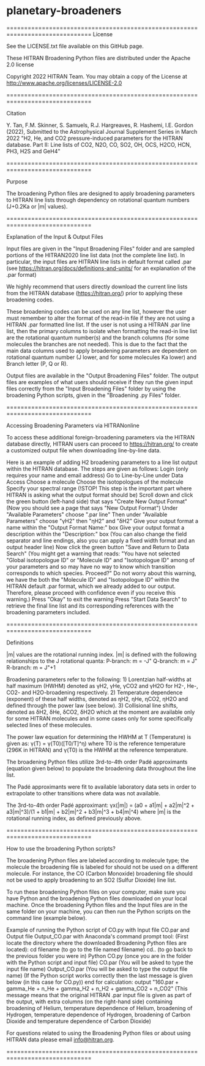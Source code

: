 # planetary-broadeners
==============================================================================
License

See the LICENSE.txt file available on this GitHub page.

These HITRAN Broadening Python files are distributed under the Apache 2.0 license

Copyright 2022 HITRAN Team. You may obtain a copy of the License at http://www.apache.org/licenses/LICENSE-2.0

==============================================================================

Citation

Y. Tan, F.M. Skinner, S. Samuels, R.J. Hargreaves, R. Hashemi, I.E. Gordon (2022), Submitted to the Astrophysical Journal Supplement Series in March 2022
"H2, He, and CO2 pressure-induced parameters for the HITRAN database. Part II: Line lists of CO2, N2O, CO, SO2, OH, OCS, H2CO, HCN, PH3, H2S and GeH4"

==============================================================================

Purpose

The broadening Python files are designed to apply broadening parameters to HITRAN line lists through dependency on rotational quantum numbers (J+0.2Ka or |m| values).

==============================================================================

Explanation of the Input & Output Files

Input files are given in the "Input Broadening Files" folder and are sampled portions of the HITRAN2020 line list data (not the complete line list).
In particular, the input files are HITRAN line lists in default format called .par (see https://hitran.org/docs/definitions-and-units/ for an explanation of the .par format)

We highly recommend that users directly download the current line lists from the HITRAN database (https://hitran.org/) prior to applying these broadening codes.

These broadening codes can be used on any line list, however the user must remember to alter the format of the read-in file if they are not using a HITRAN .par formatted line list.
If the user is not using a HITRAN .par line list, then the primary columns to isolate when formatting the read-in line list are the rotational quantum number(s) and the branch columns 
(for some molecules the branches are not needed). This is due to the fact that the main data columns used to apply broadening parameters are dependent on rotational quantum number
(J lower, and for some molecules Ka lower) and Branch letter (P, Q or R).

Output files are available in the "Output Broadening Files" folder. The output files are examples of what users should receive if they run the given input files correctly 
from the "Input Broadening Files" folder by using the broadening Python scripts, given in the "Broadening .py Files" folder.

==============================================================================

Accessing Broadening Parameters via HITRANonline

To access these additional foreign-broadening parameters via the HITRAN database directly, 
HITRAN users can proceed to https://hitran.org/ to create a customized output file when downloading line-by-line data.

Here is an example of adding H2 broadening parameters to a line list output within the HITRAN database.
The steps are given as follows:
	Login (only requires your name and email address)
	Go to Line-by-Line under Data Access
	Choose a molecule
	Choose the isotopologues of the molecule
	Specify your spectral range
	(!STOP! This step is the important part where HITRAN is asking what the output format should be)
	Scroll down and click the green button (left-hand side) that says "Create New Output Format"
	(Now you should see a page that says "New Output Format")
	Under "Available Parameters" choose ".par line"
	Then under "Available Parameters" choose "γH2" then "ηH2" and "δH2"
	Give your output format a name within the "Output Format Name:" box
	Give your output format a description within the "Description:" box
	(You can also change the field separator and line endings, also you can apply a fixed width format and an output header line)
	Now click the green button "Save and Return to Data Search"
	(You might get a warning that reads:
	"You have not selected "Global isotopologue ID" or "Molecule ID" and "Isotopologue ID" 
	among of your parameters and so may have no way to know which transition corresponds to which species. Proceed?" 
	Do not worry about this warning, we have the both the "Molecule ID" and "Isotopologue ID" within the HITRAN default .par format, 
	which we already added to our output. Therefore, please proceed with confidence even if you receive this warning.)
	Press "Okay" to exit the warning
	Press "Start Data Search" to retrieve the final line list and its corresponding references with the broadening parameters included.

==============================================================================

Definitions

|m| values are the rotational running index. |m| is defined with the following relationships to the J rotational quanta:
						P-branch: m = -J"
						Q-branch: m = J"
						R-branch: m = J"+1

Broadening parameters refer to the following:
	1) Lorentzian half-widths at half maximum (HWHM) denoted as γH2, γHe, γCO2 and γH2O for H2-, He-, CO2- and H2O-broadening respectively.
	2) Temperature dependence (exponent) of these half widths, denoted as ηH2, ηHe, ηCO2, ηH2O and defined through the power law (see below).
	3) Collisional line shifts, denoted as δH2, δHe, δCO2, δH2O which at the moment are available only for some HITRAN molecules 
	   and in some cases only for some specifically selected lines of these molecules. 

The power law equation for determining the HWHM at T (Temperature) is given as: γ(T) = γ(T0)([T0/T]^η)
	where T0 is the reference temperature (296K in HITRAN) and γ(T0) is the HWHM at the reference temperature.

The broadening Python files utilize 3rd-to-4th order Padé approximants (equation given below) to populate the broadening data throughout the line list.

The Padé approximants were fit to available laboratory data sets in order to extrapolate to other transitions where data was not available.

The 3rd-to-4th order Padé approximant: γx(|m|) = (a0 + a1|m| + a2|m|^2 + a3|m|^3)/(1 + b1|m| + b2|m|^2 + b3|m|^3 + b4|m|^4)
	where |m| is the rotational running index, as defined previously above.

==============================================================================

How to use the broadening Python scripts?

The broadening Python files are labeled according to molecule type; the molecule the broadening file is labeled for should not be used on a different molecule.
For instance, the CO (Carbon Monoxide) broadening file should not be used to apply broadening to an SO2 (Sulfur Dioxide) line list.

To run these broadening Python files on your computer, make sure you have Python and the broadening Python files downloaded on your local machine.
Once the broadening Python files and the Input files are in the same folder on your machine, you can then run the Python scripts on the command line (example below).

Example of running the Python script of CO.py with Input file CO.par and Output file Output_CO.par with Anaconda's command prompt tool:
(First locate the directory where the downloaded Broadening Python files are located): cd filename (to go to the file named filename)
										       cd.. (to go back to the previous folder you were in)
										       Python CO.py (once you are in the folder with the Python script and input file)
										       CO.par (You will be asked to type the input file name)
										       Output_CO.par (You will be asked to type the output file name)
							(If the Python script works correctly then the last message is given below (in this case for CO.py))
							end for calculation: output "160.par + gamma_He + n_He + gamma_H2 + n_H2 + gamma_CO2 + n_CO2"
(This message means that the original HITRAN .par input file is given as part of the output, with extra columns (on the right-hand side) containing broadening of Helium, 
temperature dependence of Helium, broadening of Hydrogen, temperature dependence of Hydrogen, broadening of Carbon Dioxide and temperature dependence of Carbon Dioxide)

For questions related to using the Broadening Python files or about using HITRAN data please email info@hitran.org.

==============================================================================
